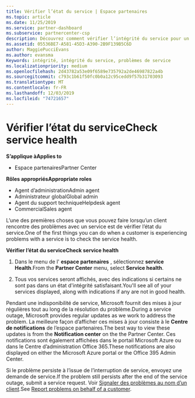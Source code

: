 ```yaml
---
title: Vérifier l’état du service | Espace partenaires
ms.topic: article
ms.date: 11/25/2019
ms.service: partner-dashboard
ms.subservice: partnercenter-csp
description: Découvrez comment vérifier l’intégrité du service pour un client lorsqu’il rencontre un problème avec un service.
ms.assetid: 05536BE7-A581-45D3-A390-2B9F139B5C6D
author: MaggiePucciEvans
ms.author: evansma
Keywords: intégrité, intégrité du service, problèmes de service
ms.localizationpriority: medium
ms.openlocfilehash: 2d43782a53e09f6589e735792a2de46987822a4b
ms.sourcegitcommit: c793c1b61f50fc0b0a12c95cedd9f57b31703093
ms.translationtype: MT
ms.contentlocale: fr-FR
ms.lasthandoff: 12/03/2019
ms.locfileid: "74721657"
---
```

# <a name="check-service-health"></a><span data-ttu-id="20a04-104">Vérifier l’état du service</span><span class="sxs-lookup"><span data-stu-id="20a04-104">Check service health</span></span>

<span data-ttu-id="20a04-105">**S’applique à**</span><span class="sxs-lookup"><span data-stu-id="20a04-105">**Applies to**</span></span>

- <span data-ttu-id="20a04-106">Espace partenaires</span><span class="sxs-lookup"><span data-stu-id="20a04-106">Partner Center</span></span>

<span data-ttu-id="20a04-107">**Rôles appropriés**</span><span class="sxs-lookup"><span data-stu-id="20a04-107">**Appropriate roles**</span></span>

- <span data-ttu-id="20a04-108">Agent d’administration</span><span class="sxs-lookup"><span data-stu-id="20a04-108">Admin agent</span></span>
- <span data-ttu-id="20a04-109">Administrateur global</span><span class="sxs-lookup"><span data-stu-id="20a04-109">Global admin</span></span>
- <span data-ttu-id="20a04-110">Agent du support technique</span><span class="sxs-lookup"><span data-stu-id="20a04-110">Helpdesk agent</span></span>
- <span data-ttu-id="20a04-111">Commercial</span><span class="sxs-lookup"><span data-stu-id="20a04-111">Sales agent</span></span>

<span data-ttu-id="20a04-112">L’une des premières choses que vous pouvez faire lorsqu’un client rencontre des problèmes avec un service est de vérifier l’état du service.</span><span class="sxs-lookup"><span data-stu-id="20a04-112">One of the first things you can do when a customer is experiencing problems with a service is to check the service health.</span></span>

<span data-ttu-id="20a04-113">**Vérifier l’état du service**</span><span class="sxs-lookup"><span data-stu-id="20a04-113">**Check service health**</span></span>

1.  <span data-ttu-id="20a04-114">Dans le menu de l' **espace partenaires** , sélectionnez **service Health**.</span><span class="sxs-lookup"><span data-stu-id="20a04-114">From the **Partner Center** menu, select **Service health**.</span></span> 

2.  <span data-ttu-id="20a04-115">Tous vos services seront affichés, avec des indications si certains ne sont pas dans un état d'intégrité satisfaisant.</span><span class="sxs-lookup"><span data-stu-id="20a04-115">You'll see all of your services displayed, along with indications if any are not in good health.</span></span> 

<span data-ttu-id="20a04-116">Pendant une indisponibilité de service, Microsoft fournit des mises à jour régulières tout au long de la résolution du problème.</span><span class="sxs-lookup"><span data-stu-id="20a04-116">During a service outage, Microsoft provides regular updates as we work to address the problem.</span></span> <span data-ttu-id="20a04-117">La meilleure façon d’afficher ces mises à jour consiste à le **Centre de notifications** de l’espace partenaires.</span><span class="sxs-lookup"><span data-stu-id="20a04-117">The best way to view these updates is from the **Notification center** on the the Partner Center.</span></span> <span data-ttu-id="20a04-118">Ces notifications sont également affichées dans le portail Microsoft&nbsp;Azure ou dans le Centre d’administration Office&nbsp;365.</span><span class="sxs-lookup"><span data-stu-id="20a04-118">These notifications are also displayed on either the Microsoft Azure portal or the Office 395 Admin Center.</span></span>

<span data-ttu-id="20a04-119">Si le problème persiste à l’issue de l’interruption de service, envoyez une demande de service.</span><span class="sxs-lookup"><span data-stu-id="20a04-119">If the problem still persists after the end of the service outage, submit a service request.</span></span> <span data-ttu-id="20a04-120">Voir [Signaler des problèmes au nom d’un client](report-problems-on-behalf-of-a-customer.md).</span><span class="sxs-lookup"><span data-stu-id="20a04-120">See [Report problems on behalf of a customer](report-problems-on-behalf-of-a-customer.md).</span></span>

 

 



